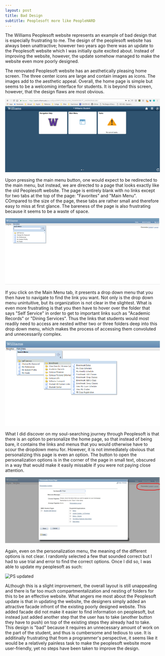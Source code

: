 ```yaml
---
layout: post
title: Bad Design
subtitle: Peoplesoft more like PeopleHARD
---
```

The Williams Peoplesoft website represents an example of bad design that is especially frustrating to me. The design of the peoplesoft website has always been unattractive; however two years ago there was an update to the Peoplesoft website which I was initially quite excited about. Instead of improving the website, however, the update somehow managed to make the website even more poorly designed.

The renovated Peoplesoft website has an aesthetically pleasing home screen. The three center icons are large and contain images as icons. The images add to the aesthetic appeal. Overall, the home page is simple but seems to be a welcoming interface for students. It is beyond this screen, however, that the design flaws are most obvious.

![PS Home](/img/peoplesoft_home.PNG)

Upon pressing the main menu button, one would expect to be redirected to the main menu, but instead, we are directed to a page that looks exactly like the old Peoplesoft website. The page is entirely blank with no links except for two tabs at the top of the page: "Favorites" and "Main Menu". COmpared to the size of the page, these tabs are rather small and therefore easy to miss at first glance. The bareness of the page is also frustrating because it seems to be a waste of space.

![PS Main](/img/peoplesoft_main.PNG)

If you click on the Main Menu tab, it presents a drop down menu that you then have to navigate to find the link you want. Not only is the drop down menu unintuitive, but its organization is not clear in the slightest. What is even more frustrating is that you then have to hover over the folder that says "Self Service" in order to get to important links such as "Academic Records" or "Dining Services". Thus the links that students would most readily need to access are nested wither two or three folders deep into this drop down menu, which makes the process of accessing them convoluted and unnecessarily complex.

![PS Dropdown](/img/peoplesoft_menu.PNG)

What I did discover on my soul-searching journey through Peoplesoft is that there is an option to personalize the home page, so that instead of being bare, it contains the links and menus that you would otherwise have to scour the dropdown menu for. However, it is not immediately obvious that personalizing this page is even an option. The button to open the personalization options is in the corner of the page in small text, obscured in a way that would make it easily missable if you were not paying close attention.

![PS Menu](/img/peoplesoft_personalize.jpg)

Again, even on the personalization menu, the meaning of the different options is not clear. I randomly selected a few that sounded correct but I had to use trial and error to find the correct options. Once I did so, I was able to update my peoplesoft as such:

![PS updated](/img/peoplesoft_updated.PNG)

ALthough this is a slight improvement, the overall layout is still unappealing and there is far too much compartmentalization and nesting of folders for this to be an effective website. What angers me most about the Peoplesoft update is that in updating the website, the designers simply added an attractive facade infront of the existing poorly designed website. This added facade did not make it easier to find information on peoplesoft, but instead just added another step that the user has to take (another button they have to push) on top of the existing steps they already had to take. This design is "bad" because it requires an unnecessary amount of work on the part of the student, and thus is cumbersome and tedious to use. It is additinally frustrating that from a programmer's perspective, it seems like it would be a relatively painless task to make the peoplesoft website more user-friendly, yet no steps have been taken to improve the design.
